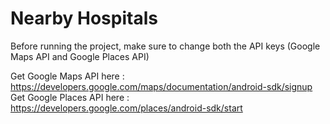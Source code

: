 # Nearby Hospitals

Before running the project, make sure to change both the API keys (Google Maps API and Google Places API)

Get Google Maps API here : https://developers.google.com/maps/documentation/android-sdk/signup <br />
Get Google Places API here : https://developers.google.com/places/android-sdk/start
